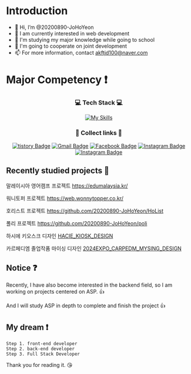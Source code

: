 # Introduction
- 👋 Hi, I’m @20200890-JoHoYeon
- 👀 I am currently interested in web development
- 🌱 I'm studying my major knowledge while going to school
- 💞️ I'm going to cooperate on joint development
- 📫 For more information, contact akftjd100@naver.com

# Major Competency :exclamation:
<div align=center>
      
### 💻 Tech Stack 💻
      
[![My Skills](https://skillicons.dev/icons?i=html,css,js,react,mysql,figma)](https://skillicons.dev)
      
### 🧷 Collect links 🔗
      
[![tistory Badge](http://img.shields.io/badge/-Tech%20Blog-655ced?style-square&logo=github&link=https://akftjd100.tistory.com)](https://akftjd100.tistory.com)
[![Gmail Badge](https://img.shields.io/badge/Gmail-d14836?style-square&logo=Gmail&logoColor=white&link=mailto:akftjd100@gmail.com)](mailto:akftjd100@gmail.com)
[![Facebook Badge](https://img.shields.io/badge/-Facebook-1877f2?style-square&logo=facebook&logoColor=white&link=https://www.facebook.com/SiLan1129)](https://www.facebook.com/SiLan1129) 
[![Instagram Badge](https://img.shields.io/badge/-Instagram-dd2a7b?style-square&logo=instagram&logoColor=white&link=https://www.instagram.com/akftjd100)](https://www.instagram.com/akftjd100)
[![Instagram Badge](https://img.shields.io/badge/Instagram-black?style-square&logo=Instagram&link=https://www.instagram.com/hottak1129)](https://www.instagram.com/hottak_snap)
</div>

<!-- 
## Roadmap 🏃‍♂️
front-end
- :one: JavaScript
- :two: React 
- :three: TypeScript
- :four: React Native
- :five: Next.js

back-end
- :one: ASP, JSP
- :two: Node.js
-->

## Recently studied projects 🔖
말레이시아 영어캠프 프로젝트
https://edumalaysia.kr/

워니토퍼 프로젝트
https://web.wonnytopper.co.kr/

호리스트 프로젝트
https://github.com/20200890-JoHoYeon/HoList

폴리 프로젝트
https://github.com/20200890-JoHoYeon/poli

하시에 키오스크 디자인
[HACIE_KIOSK_DESIGN](https://www.figma.com/proto/zphVmbna3TpnAATDDUkRdK/%ED%95%98%EC%8B%9C%EC%97%90-%EC%B9%B4%ED%8E%98-%ED%82%A4%EC%98%A4%EC%8A%A4%ED%81%AC-%EB%94%94%EC%9E%90%EC%9D%B8?node-id=77-542&t=HQYDNHL31ktNCwDy-1&scaling=contain&content-scaling=fixed&page-id=0%3A1&starting-point-node-id=77%3A467)

카르페디엠 졸업작품 마이싱 디자인
[2024EXPO_CARPEDM_MYSING_DESIGN](https://www.figma.com/proto/cMyUbc26nbS7ULwrjizDhF/2024-%EC%97%91%EC%8A%A4%ED%8F%AC-%EC%B9%B4%EB%A5%B4%ED%8E%98%EB%94%94%EC%97%A0-%EB%A7%88%EC%9D%B4%EC%8B%B1-%EC%A1%B8%EC%97%85%EC%9E%91%ED%92%88-%EB%94%94%EC%9E%90%EC%9D%B8?node-id=3-1348&t=Ey5FRGelDLFaMGDC-1&scaling=contain&content-scaling=fixed&page-id=0%3A1&starting-point-node-id=3%3A1348)

## Notice :question:

Recently, I have also become interested in the backend field, so I am working on projects centered on ASP. :+1:

And I will study ASP in depth to complete and finish the project :+1:

## My dream :exclamation:

    Step 1. front-end developer
    Step 2. back-end developer
    Step 3. Full Stack Developer
Thank you for reading it. :kissing_heart:

<!---
20200890-JoHoYeon/20200890-JoHoYeon is a ✨ special ✨ repository because its `README.md` (this file) appears on your GitHub profile.
You can click the Preview link to take a look at your changes.
--->
